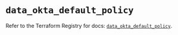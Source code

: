 # `data_okta_default_policy`

Refer to the Terraform Registry for docs: [`data_okta_default_policy`](https://registry.terraform.io/providers/okta/okta/4.6.3/docs/data-sources/default_policy).
